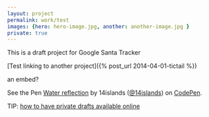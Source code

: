 ```yaml
---
layout: project
permalink: work/test
images: {hero: hero-image.jpg, another: another-image.jpg }
private: true
---
```


This is a draft project for Google Santa Tracker

[Test linking to another project]({% post_url 2014-04-01-tictail %})


an embed?

<p data-height="268" data-theme-id="6678" data-slug-hash="kHIgF" data-default-tab="result" class='codepen'>See the Pen <a href='http://codepen.io/14islands/pen/kHIgF/'>Water reflection</a> by 14islands (<a href='http://codepen.io/14islands'>@14islands</a>) on <a href='http://codepen.io'>CodePen</a>.</p>
<script async src="//codepen.io/assets/embed/ei.js"></script>


TIP: [how to have private drafts available online](http://stackoverflow.com/questions/22065003/in-jekyll-wants-to-skip-private-posts-to-be-rendered-while-listing-all-posts)
